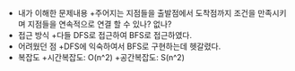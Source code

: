 * 내가 이해한 문제내용
+주어지는 지점들을 출발점에서 도착점까지 조건을 만족시키며 지점들을 연속적으로 연결 할 수 있나? 없나?
* 접근 방식
+다들 DFS로 접근하여 BFS로 접근하였다.	
* 어려웠던 점
+DFS에 익숙하여서 BFS로 구현하는데 헷갈렸다.
* 복잡도
+시간복잡도: O(n^2)
+공간복잡도: S(n^2)
